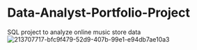 # Data-Analyst-Portfolio-Project
SQL project to analyze online music store data
![213707717-bfc9f479-52d9-407b-99e1-e94db7ae10a3](https://github.com/shobhit120801/Data-Analyst-Portfolio-Project/assets/162489029/f7ab701f-35dd-4e03-84fe-9efa8b42b992)
